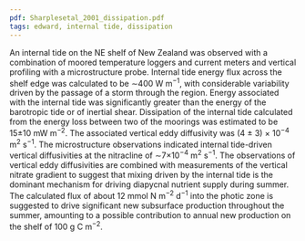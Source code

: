```yaml
---
pdf: Sharplesetal_2001_dissipation.pdf
tags: edward, internal tide, dissipation
---
```

An internal tide on the NE shelf of New Zealand was observed with a combination of moored temperature loggers and current meters and vertical profiling with a microstructure probe. Internal tide energy flux across the shelf edge was calculated to be ∼400 W m<sup>−1</sup>, with considerable variability driven by the passage of a storm through the region. Energy associated with the internal tide was significantly greater than the energy of the barotropic tide or of inertial shear. Dissipation of the internal tide calculated from the energy loss between two of the moorings was estimated to be 15±10 mW m<sup>−2</sup>. The associated vertical eddy diffusivity was (4 ± 3) × 10<sup>−4</sup> m<sup>2</sup> s<sup>−1</sup>. The microstructure observations indicated internal tide-driven vertical diffusivities at the nitracline of ∼7×10<sup>−4</sup> m<sup>2</sup> s<sup>−1</sup>. The observations of vertical eddy diffusivities are combined with measurements of the vertical nitrate gradient to suggest that mixing driven by the internal tide is the dominant mechanism for driving diapycnal nutrient supply during summer. The calculated flux of about 12 mmol N m<sup>−2</sup> d<sup>−1</sup> into the photic zone is suggested to drive significant new subsurface production throughout the summer, amounting to a possible contribution to annual new production on the shelf of 100 g C m<sup>−2</sup>.
